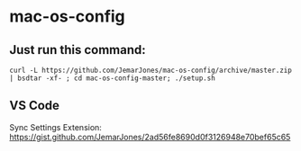 # mac-os-config

## Just run this command:

`curl -L https://github.com/JemarJones/mac-os-config/archive/master.zip | bsdtar -xf- ; cd mac-os-config-master; ./setup.sh`

## VS Code
Sync Settings Extension: https://gist.github.com/JemarJones/2ad56fe8690d0f3126948e70bef65c65
